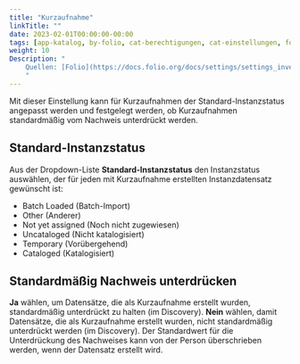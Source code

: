 ```yaml
---
title: "Kurzaufnahme"
linkTitle: ""
date: 2023-02-01T00:00:00-00:00
tags: [app-katalog, by-folio, cat-berechtigungen, cat-einstellungen, for-admin]
weight: 10
Description: "
    Quellen: [Folio](https://docs.folio.org/docs/settings/settings_inventory/settings_inventory/#settings--inventory--fast-add) & [GBV](https://info.gbv.de/display/FOLIOGBVEXTERN/Einstellungen+(Katalog):+Kurzaufnahme)
    "
---
```


Mit dieser Einstellung kann für Kurzaufnahmen der Standard-Instanzstatus angepasst werden und festgelegt werden, ob Kurzaufnahmen standardmäßig vom Nachweis unterdrückt werden.

## Standard-Instanzstatus

Aus der Dropdown-Liste **Standard-Instanzstatus** den Instanzstatus auswählen, der für jeden mit Kurzaufnahme erstellten Instanzdatensatz gewünscht ist:

-   Batch Loaded (Batch-Import)
-   Other (Anderer)
-   Not yet assigned (Noch nicht zugewiesen)
-   Uncataloged (Nicht katalogisiert)
-   Temporary (Vorübergehend)
-   Cataloged (Katalogisiert)

## Standardmäßig Nachweis unterdrücken

**Ja** wählen, um Datensätze, die als Kurzaufnahme erstellt wurden, standardmäßig unterdrückt zu halten (im Discovery). **Nein** wählen, damit Datensätze, die als Kurzaufnahme erstellt wurden, nicht standardmäßig unterdrückt werden (im Discovery). Der Standardwert für die Unterdrückung des Nachweises kann von der Person überschrieben werden, wenn der Datensatz erstellt wird.
